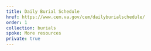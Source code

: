 ```yaml
---
title: Daily Burial Schedule
href: https://www.cem.va.gov/cem/dailyburialschedule/
order: 1
collection: burials
spoke: More resources
private: true
---
```

